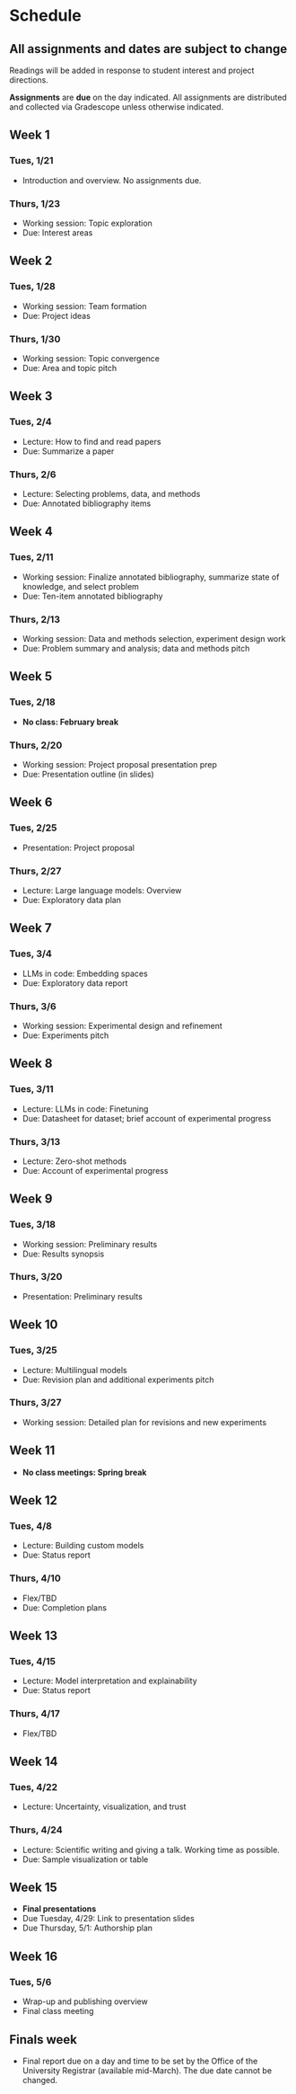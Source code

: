 # Schedule

## All assignments and dates are subject to change

Readings will be added in response to student interest and project directions. 

**Assignments** are **due** on the day indicated. All assignments are distributed and collected via Gradescope unless otherwise indicated.

## Week 1
### Tues, 1/21
* Introduction and overview. No assignments due.

### Thurs, 1/23
* Working session: Topic exploration
* Due: Interest areas

## Week 2
### Tues, 1/28
* Working session: Team formation
* Due: Project ideas

### Thurs, 1/30
* Working session: Topic convergence
* Due: Area and topic pitch

## Week 3
### Tues, 2/4
* Lecture: How to find and read papers
* Due: Summarize a paper

### Thurs, 2/6
* Lecture: Selecting problems, data, and methods
* Due: Annotated bibliography items

## Week 4
### Tues, 2/11
* Working session: Finalize annotated bibliography, summarize state of knowledge, and select problem
* Due: Ten-item annotated bibliography

### Thurs, 2/13
* Working session: Data and methods selection, experiment design work
* Due: Problem summary and analysis; data and methods pitch

## Week 5
### Tues, 2/18
* **No class: February break**

### Thurs, 2/20
* Working session: Project proposal presentation prep
* Due: Presentation outline (in slides)

## Week 6
### Tues, 2/25
* Presentation: Project proposal

### Thurs, 2/27
* Lecture: Large language models: Overview
* Due: Exploratory data plan

## Week 7
### Tues, 3/4
* LLMs in code: Embedding spaces
* Due: Exploratory data report

### Thurs, 3/6
* Working session: Experimental design and refinement
* Due: Experiments pitch

## Week 8
### Tues, 3/11
* Lecture: LLMs in code: Finetuning
* Due: Datasheet for dataset; brief account of experimental progress

### Thurs, 3/13
* Lecture: Zero-shot methods
* Due: Account of experimental progress

## Week 9
### Tues, 3/18
* Working session: Preliminary results
* Due: Results synopsis

### Thurs, 3/20
* Presentation: Preliminary results

## Week 10
### Tues, 3/25
* Lecture: Multilingual models
* Due: Revision plan and additional experiments pitch

### Thurs, 3/27
* Working session: Detailed plan for revisions and new experiments

## Week 11
* **No class meetings: Spring break**

## Week 12
### Tues, 4/8
* Lecture: Building custom models
* Due: Status report

### Thurs, 4/10
* Flex/TBD
* Due: Completion plans

## Week 13
### Tues, 4/15
* Lecture: Model interpretation and explainability
* Due: Status report

### Thurs, 4/17
* Flex/TBD

## Week 14
### Tues, 4/22
* Lecture: Uncertainty, visualization, and trust

### Thurs, 4/24
* Lecture: Scientific writing and giving a talk. Working time as possible.
* Due: Sample visualization or table

## Week 15
* **Final presentations**
* Due Tuesday, 4/29: Link to presentation slides
* Due Thursday, 5/1: Authorship plan

## Week 16
### Tues, 5/6
* Wrap-up and publishing overview
* Final class meeting

## Finals week
* Final report due on a day and time to be set by the Office of the University Registrar (available mid-March). The due date cannot be changed.
